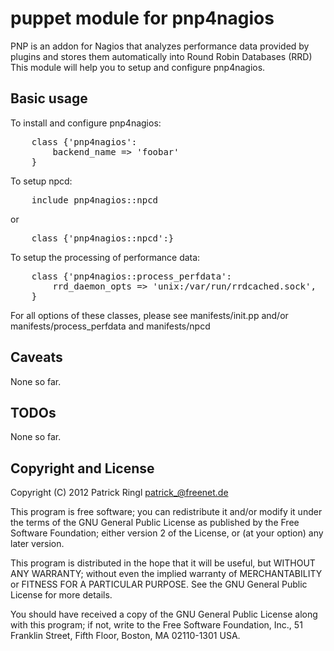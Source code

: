 puppet module for pnp4nagios
============================

PNP is an addon for Nagios that analyzes performance data provided by plugins and stores them automatically into Round Robin Databases (RRD)
This module will help you to setup and configure pnp4nagios. 

Basic usage
-----------

To install and configure pnp4nagios:

<pre>
	class {'pnp4nagios':
		backend_name => 'foobar'
	}
</pre>

To setup npcd:

<pre>
	include pnp4nagios::npcd
</pre>

or 

<pre>
	class {'pnp4nagios::npcd':}
</pre>

To setup the processing of performance data:

<pre>
	class {'pnp4nagios::process_perfdata':
		rrd_daemon_opts => 'unix:/var/run/rrdcached.sock',
	}
</pre>


For all options of these classes, please see manifests/init.pp and/or manifests/process_perfdata and manifests/npcd

Caveats
-------

None so far.

TODOs
-----

None so far.

Copyright and License
---------------------

Copyright (C) 2012 Patrick Ringl <patrick_@freenet.de>

This program is free software; you can redistribute it and/or modify
it under the terms of the GNU General Public License as published by
the Free Software Foundation; either version 2 of the License, or
(at your option) any later version.

This program is distributed in the hope that it will be useful,
but WITHOUT ANY WARRANTY; without even the implied warranty of
MERCHANTABILITY or FITNESS FOR A PARTICULAR PURPOSE.  See the
GNU General Public License for more details.

You should have received a copy of the GNU General Public License along
with this program; if not, write to the Free Software Foundation, Inc.,
51 Franklin Street, Fifth Floor, Boston, MA 02110-1301 USA.


